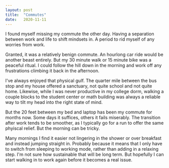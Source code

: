 ```yaml
---
layout: post
title:  "Commutes"
date:   2020-11-11
---
```

I found myself missing my commute the other day. Having a separation between work and life to shift mindsets in. A period to rid myself of any worries from work.

Granted, it was a relatively benign commute. An hourlong car ride would be another beast entirely. But my 30 minute walk or 15 minute bike was a peaceful ritual. I could follow the hill down in the morning and work off any frustrations climbing it back in the afternoon.

I've always enjoyed that physical gulf. The quarter mile between the bus stop and my house offered a sanctuary, not quite school and not quite home. Likewise, while I was never productive in my college dorm, walking a couple blocks to the student center or math building was always a reliable way to tilt my head into the right state of mind. 

But the 20 feet between my bed and laptop has been my commute for months now. Some days it suffices, others it fails miserably. The transition after work tends to be smoother, as I typically go for a run to offer the same phyiscal relief. But the morning can be tricky.

Many mornings I find it easier not lingering in the shower or over breakfast and instead jumping straight in. Probably because it means that I only have to switch from sleeping to working mode, rather than adding in a relaxing step. I'm not sure how sustainable that will be long term. But hopefully I can start walking in to work again before it becomes a real issue.